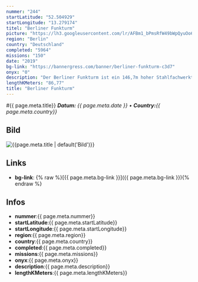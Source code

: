 ```yaml
---
nummer: "244"
startLatitude: "52.504929"
startLongitude: "13.279174"
titel: "Berliner Funkturm"
picture: "https://lh3.googleusercontent.com/lr/AFBm1_bPmsRfW49bWpQyuOo6aIbdpu6wrRev9_SVfOnPVdjXPdODgyLT6J7EvVdlSDhaPsmrRKgKve-WC_Gs5GhP5s1KMtj2JOwWw49_okH1FeiNDXKB4BhfK2S7TVMIHEds_EdW_A4xnXPL5Imduc5uBIzTYpOniZ7wDghbvYVb1EfIGe8izCyxciZXt59wawSzK5tzl0M-HmEWrVtooT7DYtZXix418OzIbt7rbyjTxEnlxCjTXciTTNFU3rDGZCIdICdUI-W5WxykMVd-LiIEzJgs_HUYpQfugSNMkHBWe9lMbKDDEsfkSKVz48VWHC9JRR4gQpPe4yde_bvDxoHfhXaiAI-U0TpztdTEvXswyhrgObpyek0U82vZAgtv8cewtzojqCKbiKWA2JEzc5h69JasWUR3sW_ekJtoGsF2Ic1QyFq_gOV5gPcagG6UpQ4uvUcK2W5Xcr9SoUXK1kgY3LipTVBly5jFTpfyd4vfpQKEyPWURHs_8TrijrktzKWhY12OCT5E1edRxyGhYobApQowytdwyLOWp0rSV2AfQQA9zWD_Dxl1DKQcpY7GcpVOvSFVTu_rsJNR47GZ4TZkbglc13qRNtgbkjfk28sNL3sFvCHDQkduJFWDS72eG5fK5O87J_gl1NF4qk7SUN583diCc6fC7Y8M6FdiJT2qQ7RK5j8XUyY8p0-M8eFVpHW2JTvPJcQT8rwKVm56SS4Is14MYwpib8xlVHohQFJYSKnbe3WPqexpac1G4xPvvD8tWxY0yMQO6tYFD5swNe7uoUzP4avy8O67c5lXX7uecUIMWTq6eDe7gz57O4TGBQ79MWcl0lhpEsEXa_focs0tZJKPJ0AH_XY"
region: "Berlin"
country: "Deutschland"
completed: "5964"
missions: "150"
date: "2019"
bg-link: "https://bannergress.com/banner/berliner-funkturm-c3d7"
onyx: "0"
description: "Der Berliner Funkturm ist ein 146,7m hoher Stahlfachwerkturm in Berlin und  eines der Wahrzeichen der Stadt sowie Symbol des Widerstandes und Freiheitswillen der West-Berliner in der Nachkriegszeit."
lengthKMeters: "86,77"
title: "Berliner Funkturm"
---
```


#{{ page.meta.title}}
_**Datum:** {{ page.meta.date }} • **Country:**{{ page.meta.country}}_

## Bild
![{{page.meta.title | default('Bild')}}]({{page.meta.picture}})

## Links
- **bg-link**: {% raw %}[{{ page.meta.bg-link }}]({{ page.meta.bg-link }}){% endraw %}

## Infos
- **nummer**:{{ page.meta.nummer}}
- **startLatitude**:{{ page.meta.startLatitude}}
- **startLongitude**:{{ page.meta.startLongitude}}
- **region**:{{ page.meta.region}}
- **country**:{{ page.meta.country}}
- **completed**:{{ page.meta.completed}}
- **missions**:{{ page.meta.missions}}
- **onyx**:{{ page.meta.onyx}}
- **description**:{{ page.meta.description}}
- **lengthKMeters**:{{ page.meta.lengthKMeters}}

